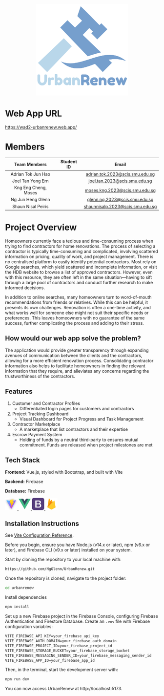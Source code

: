 <p align="center">
  <img src="https://github.com/NgGlenn/UrbanRenew/blob/main/src/assets/UrbanRenew.png" alt="UrbanRenew Logo" width="300" height="300">
</p>

# Web App URL
https://wad2-urbanrenew.web.app/

# Members
| Team Members         | Student ID | Email                            |
| :------------------: | :--------: | :------------------------------: |
| Adrian Tok Jun Hao   |    | adrian.tok.2023@scis.smu.edu.sg  | 
| Joel Tan Yong Ern    |    | joel.tan.2023@scis.smu.edu.sg    | 
| Kng Eng Cheng, Moses |    | moses.kng.2023@scis.smu.edu.sg   | 
| Ng Jun Heng Glenn    |    | glenn.ng.2023@scis.smu.edu.sg    | 
| Shaun Nisal Peiris   |    | shaunnisalp.2023@scis.smu.edu.sg | 

# Project Overview
Homeowners currently face a tedious and time-consuming process when trying to find contractors for home renovations. The process of selecting a contractor is typically time-consuming and complicated, involving scattered information on pricing, quality of work, and project management. There is no centralised platform to easily identify potential contractors. Most rely on Google searches, which yield scattered and incomplete information, or visit the HDB website to browse a list of approved contractors. However, even with this resource, they are often left in the same situation—having to sift through a large pool of contractors and conduct further research to make informed decisions.

In addition to online searches, many homeowners turn to word-of-mouth recommendations from friends or relatives. While this can be helpful, it presents its own challenges. Renovation is often a one-time activity, and what works well for someone else might not suit their specific needs or preferences. This leaves homeowners with no guarantee of the same success, further complicating the process and adding to their stress.

## How would our web app solve the problem?
The application would provide greater transparency through expanding avenues of communication between the clients and the contractors, allowing for a more efficient renovation process. Consolidating contractor information also helps to facilitate homeowners in finding the relevant information that they require, and alleviates any concerns regarding the trustworthiness of the contractors. 

## Features
1. Customer and Contractor Profiles
   - Differentiated login pages for customers and contractors
2. Project Tracking Dashboard
   - Visual Dashboard for Project Progress and Task Management
3. Contractor Marketplace
   - A marketplace that list contractors and their expertise
4. Escrow Payment System
   - Holding of funds by a neutral third-party to ensures mutual commitment. Funds are released when project milestones are met

## Tech Stack
**Frontend:** Vue.js, styled with Bootstrap, and built with Vite

**Backend:** Firebase

**Database:** Firebase

<p align="left">
  <a href="https://vitejs.dev/" target="_blank" rel="noreferrer">
    <img src="https://raw.githubusercontent.com/github/explore/main/topics/vite/vite.png" alt="Vite" width="40" height="40"/>
  </a>
  <a href="https://vuejs.org/" target="_blank" rel="noreferrer">
    <img src="https://raw.githubusercontent.com/github/explore/main/topics/vue/vue.png" alt="Vue.js" width="40" height="40"/>
  </a>
  <a href="https://getbootstrap.com/" target="_blank" rel="noreferrer">
    <img src="https://raw.githubusercontent.com/github/explore/main/topics/bootstrap/bootstrap.png" alt="Bootstrap" width="40" height="40"/>
  </a>
  <a href="https://firebase.google.com/" target="_blank" rel="noreferrer">
    <img src="https://raw.githubusercontent.com/github/explore/main/topics/firebase/firebase.png" alt="Firebase" width="40" height="40"/>
  </a>
</p>


<!-- ## Customize configuration

See [Vite Configuration Reference](https://vite.dev/config/).

## Project Setup

```sh
npm install
```

### Compile and Hot-Reload for Development

```sh
npm run dev
```

### Compile and Minify for Production

```sh
npm run build
``` -->

## Installation Instructions

See [Vite Configuration Reference](https://vite.dev/config/).

Before you begin, ensure you have Node.js (v14.x or later), npm (v6.x or later), and Firebase CLI (v9.x or later) installed on your system. 

Start by cloning the repository to your local machine with:

```bash
https://github.com/NgGlenn/UrbanRenew.git

```

Once the repository is cloned, navigate to the project folder:
```bash
cd urbanrenew

```

Install dependencies
```bash
npm install
```

Set up a new Firebase project in the Firebase Console, configuring Firebase Authentication and Firestore Database. Create an `.env` file with Firebase configuration variables:


```env
VITE_FIREBASE_API_KEY=your_firebase_api_key
VITE_FIREBASE_AUTH_DOMAIN=your_firebase_auth_domain
VITE_FIREBASE_PROJECT_ID=your_firebase_project_id
VITE_FIREBASE_STORAGE_BUCKET=your_firebase_storage_bucket
VITE_FIREBASE_MESSAGING_SENDER_ID=your_firebase_messaging_sender_id
VITE_FIREBASE_APP_ID=your_firebase_app_id
```

Then, in the terminal, start the development server with:
```bash
npm run dev
```

You can now access UrbanRenew at http://localhost:5173.
